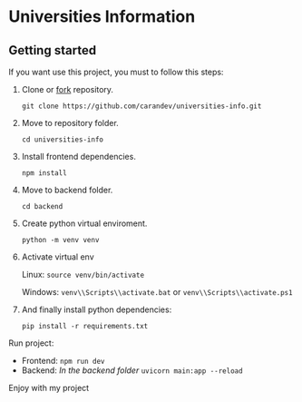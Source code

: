 # Universities Information

## Getting started
If you want use this project, you must to follow this steps:

1. Clone or [fork](https://docs.github.com/en/get-started/quickstart/fork-a-repo) repository.

    `git clone https://github.com/carandev/universities-info.git` 

2. Move to repository folder.

    `cd universities-info`

3. Install frontend dependencies.
    
    `npm install`

4. Move to backend folder.

    `cd backend`

5. Create python virtual enviroment.

    `python -m venv venv`

6. Activate virtual env
    
    Linux: `source venv/bin/activate`

    Windows: `venv\\Scripts\\activate.bat` or `venv\\Scripts\\activate.ps1`

7. And finally install python dependencies:

    `pip install -r requirements.txt`

Run project:

  - Frontend: `npm run dev`
  - Backend: *In the backend folder* `uvicorn main:app --reload`

Enjoy with my project
